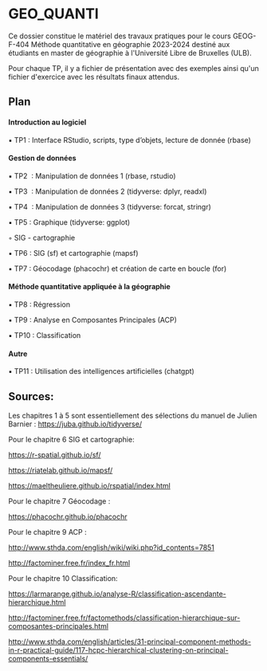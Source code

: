 # GEO_QUANTI

Ce dossier constitue le matériel des travaux pratiques pour le cours GEOG-F-404 Méthode quantitative en géographie 2023-2024 destiné aux étudiants en master de géographie à l'Université Libre de Bruxelles (ULB).

Pour chaque TP, il y a fichier de présentation avec des exemples ainsi qu'un fichier d'exercice avec les résultats finaux attendus.

## Plan

#### Introduction au logiciel

▪ TP1 : Interface RStudio, scripts, type d’objets, lecture de donnée (rbase)

#### Gestion de données

▪ TP2  : Manipulation de données 1 (rbase, rstudio)

▪ TP3  : Manipulation de données 2 (tidyverse: dplyr, readxl)

▪ TP4  : Manipulation de données 3 (tidyverse: forcat, stringr)

▪ TP5 : Graphique (tidyverse: ggplot)

◦ SIG - cartographie

▪ TP6 : SIG (sf) et cartographie (mapsf)

▪ TP7 : Géocodage (phacochr) et création de carte en boucle (for)

#### Méthode quantitative appliquée à la géographie

▪ TP8 : Régression

▪ TP9 : Analyse en Composantes Principales (ACP)

▪ TP10 : Classification

#### Autre

▪ TP11 : Utilisation des intelligences artificielles (chatgpt)

## Sources:

Les chapitres 1 à 5 sont essentiellement des sélections du manuel de Julien Barnier : <https://juba.github.io/tidyverse/>

Pour le chapitre 6 SIG et cartographie:

<https://r-spatial.github.io/sf/>

<https://riatelab.github.io/mapsf/>

<https://maeltheuliere.github.io/rspatial/index.html>

Pour le chapitre 7 Géocodage :

<https://phacochr.github.io/phacochr>

Pour le chapitre 9 ACP :

<http://www.sthda.com/english/wiki/wiki.php?id_contents=7851>

<http://factominer.free.fr/index_fr.html>

Pour le chapitre 10 Classification:

<https://larmarange.github.io/analyse-R/classification-ascendante-hierarchique.html>

<http://factominer.free.fr/factomethods/classification-hierarchique-sur-composantes-principales.html>

<http://www.sthda.com/english/articles/31-principal-component-methods-in-r-practical-guide/117-hcpc-hierarchical-clustering-on-principal-components-essentials/>
